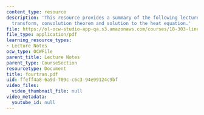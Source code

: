 ```yaml
---
content_type: resource
description: 'This resource provides a summary of the following lecture topics: fourier
  transform, convolution theorem and solution to the heat equation.'
file: https://ol-ocw-studio-app-qa.s3.amazonaws.com/courses/18-303-linear-partial-differential-equations-fall-2006/ffeff4a86a9d709cc6c394e99124c9bf_fourtran.pdf
file_type: application/pdf
learning_resource_types:
- Lecture Notes
ocw_type: OCWFile
parent_title: Lecture Notes
parent_type: CourseSection
resourcetype: Document
title: fourtran.pdf
uid: ffeff4a8-6a9d-709c-c6c3-94e99124c9bf
video_files:
  video_thumbnail_file: null
video_metadata:
  youtube_id: null
---
```


